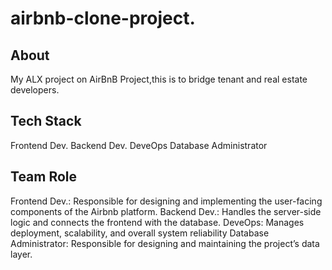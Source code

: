 # airbnb-clone-project.
## About
My ALX project on AirBnB Project,this is to bridge tenant and real estate developers.
## Tech Stack
Frontend Dev.
Backend Dev.
DeveOps
Database Administrator
## Team Role
Frontend Dev.: Responsible for designing and implementing the user-facing components of the Airbnb platform.
Backend Dev.: Handles the server-side logic and connects the frontend with the database.
DeveOps:  Manages deployment, scalability, and overall system reliability
Database Administrator: Responsible for designing and maintaining the project’s data layer.
